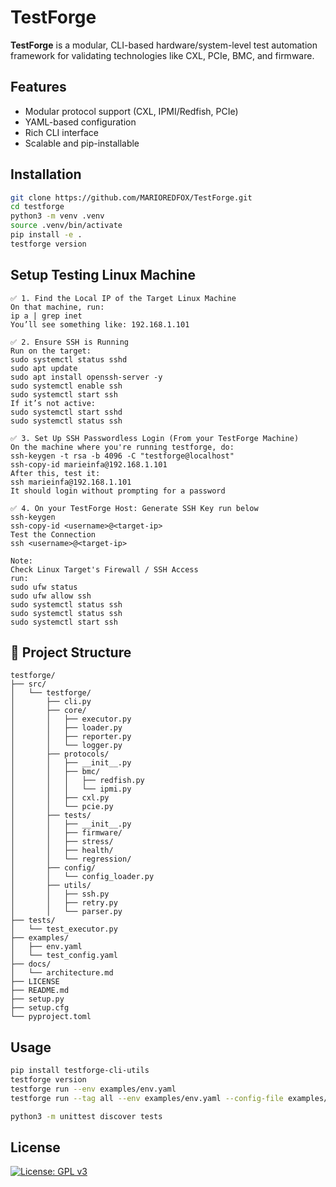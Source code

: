 # TestForge

**TestForge** is a modular, CLI-based hardware/system-level test automation framework for validating technologies like CXL, PCIe, BMC, and firmware.

## Features

- Modular protocol support (CXL, IPMI/Redfish, PCIe)
- YAML-based configuration
- Rich CLI interface
- Scalable and pip-installable

## Installation
```bash
git clone https://github.com/MARIOREDFOX/TestForge.git
cd testforge
python3 -m venv .venv
source .venv/bin/activate
pip install -e .
testforge version
```

## Setup Testing Linux Machine
```text
✅ 1. Find the Local IP of the Target Linux Machine
On that machine, run:
ip a | grep inet
You’ll see something like: 192.168.1.101

✅ 2. Ensure SSH is Running
Run on the target:
sudo systemctl status sshd
sudo apt update
sudo apt install openssh-server -y
sudo systemctl enable ssh
sudo systemctl start ssh
If it’s not active:
sudo systemctl start sshd
sudo systemctl status ssh

✅ 3. Set Up SSH Passwordless Login (From your TestForge Machine)
On the machine where you're running testforge, do:
ssh-keygen -t rsa -b 4096 -C "testforge@localhost"
ssh-copy-id marieinfa@192.168.1.101
After this, test it:
ssh marieinfa@192.168.1.101
It should login without prompting for a password

✅ 4. On your TestForge Host: Generate SSH Key run below
ssh-keygen
ssh-copy-id <username>@<target-ip>
Test the Connection
ssh <username>@<target-ip>

Note:
Check Linux Target's Firewall / SSH Access
run:
sudo ufw status
sudo ufw allow ssh
sudo systemctl status ssh
sudo systemctl status ssh
sudo systemctl start ssh

```

## 📁 Project Structure

```text
testforge/
├── src/
│   └── testforge/
│       ├── cli.py
│       ├── core/
│       │   ├── executor.py
│       │   ├── loader.py
│       │   ├── reporter.py
│       │   └── logger.py
│       ├── protocols/
│       │   ├── __init__.py
│       │   ├── bmc/
│       │   │   ├── redfish.py
│       │   │   └── ipmi.py
│       │   ├── cxl.py
│       │   └── pcie.py
│       ├── tests/
│       │   ├── __init__.py
│       │   ├── firmware/
│       │   ├── stress/
│       │   ├── health/
│       │   └── regression/
│       ├── config/
│       │   └── config_loader.py
│       ├── utils/
│       │   ├── ssh.py
│       │   ├── retry.py
│       │   └── parser.py
├── tests/
│   └── test_executor.py
├── examples/
│   ├── env.yaml
│   └── test_config.yaml
├── docs/
│   └── architecture.md
├── LICENSE
├── README.md
├── setup.py
├── setup.cfg
└── pyproject.toml
```
## Usage

```bash
pip install testforge-cli-utils
testforge version
testforge run --env examples/env.yaml
testforge run --tag all --env examples/env.yaml --config-file examples/test_config.yaml

python3 -m unittest discover tests
```
## License
[![License: GPL v3](https://img.shields.io/badge/License-GPLv3-blue.svg)](https://www.gnu.org/licenses/gpl-3.0)

